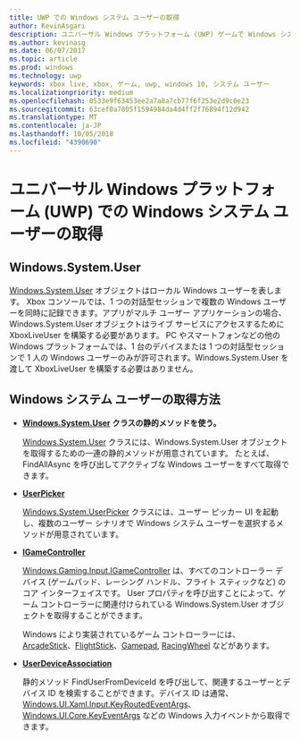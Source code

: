 ```yaml
---
title: UWP での Windows システム ユーザーの取得
author: KevinAsgari
description: ユニバーサル Windows プラットフォーム (UWP) ゲームで Windows システム ユーザーを取得する方法について説明します。
ms.author: kevinasg
ms.date: 06/07/2017
ms.topic: article
ms.prod: windows
ms.technology: uwp
keywords: xbox live, xbox, ゲーム, uwp, windows 10, システム ユーザー
ms.localizationpriority: medium
ms.openlocfilehash: 0533e9f63453ee2a7a8a7cb77f6f253e2d9c0e23
ms.sourcegitcommit: 63cef0a7805f1594984da4d4ff2f76894f12d942
ms.translationtype: MT
ms.contentlocale: ja-JP
ms.lasthandoff: 10/05/2018
ms.locfileid: "4390690"
---
```

# <a name="retrieving-the-windows-system-user-in-a-universal-windows-platform-uwp-title"></a>ユニバーサル Windows プラットフォーム (UWP) での Windows システム ユーザーの取得

## <a name="windowssystemuser"></a>Windows.System.User

[Windows.System.User](https://docs.microsoft.com/en-us/uwp/api/windows.system.user) オブジェクトはローカル Windows ユーザーを表します。 Xbox コンソールでは、1 つの対話型セッションで複数の Windows ユーザーを同時に記録できます。アプリがマルチ ユーザー アプリケーションの場合、Windows.System.User オブジェクトはライブ サービスにアクセスするために XboxLiveUser を構築する必要があります。 PC やスマートフォンなどの他の Windows プラットフォームでは、1 台のデバイスまたは 1 つの対話型セッションで 1 人の Windows ユーザーのみが許可されます。Windows.System.User を渡して XboxLiveUser を構築する必要はありません。

## <a name="ways-to-retrieve-windows-system-user"></a>Windows システム ユーザーの取得方法

* **[Windows.System.User](https://docs.microsoft.com/en-us/uwp/api/windows.system.user) クラスの静的メソッドを使う。**

  [Windows.System.User](https://docs.microsoft.com/en-us/uwp/api/windows.system.user) クラスには、Windows.System.User オブジェクトを取得するための一連の静的メソッドが用意されています。 たとえば、FindAllAsync を呼び出してアクティブな Windows ユーザーをすべて取得できます。

* **[UserPicker](https://docs.microsoft.com/en-us/uwp/api/windows.system.userpicker)**

  [Windows.System.UserPicker](https://docs.microsoft.com/en-us/uwp/api/windows.system.userpicker) クラスには、ユーザー ピッカー UI を起動し、複数のユーザー シナリオで Windows システム ユーザーを選択するメソッドが用意されています。

* **[IGameController](https://docs.microsoft.com/en-us/uwp/api/windows.gaming.input.igamecontroller)**

  [Windows.Gaming.Input.IGameController](https://docs.microsoft.com/en-us/uwp/api/windows.gaming.input.igamecontroller) は、すべてのコントローラー デバイス (ゲームパッド、レーシング ハンドル、フライト スティックなど) のコア インターフェイスです。 User プロパティを呼び出すことによって、ゲーム コントローラーに関連付けられている Windows.System.User オブジェクトを取得することができます。  

  Windows により実装されているゲーム コントローラーには、[ArcadeStick](https://docs.microsoft.com/en-us/uwp/api/windows.gaming.input.arcadestick)、[FlightStick](https://docs.microsoft.com/en-us/uwp/api/windows.gaming.input.flightstick)、[Gamepad](https://docs.microsoft.com/en-us/uwp/api/windows.gaming.input.gamepad), [RacingWheel](https://docs.microsoft.com/en-us/uwp/api/windows.gaming.input.racingwheel) などがあります。

* **[UserDeviceAssociation](https://docs.microsoft.com/en-us/uwp/api/windows.system.userdeviceassociation)**

  静的メソッド FindUserFromDeviceId を呼び出して、関連するユーザーとデバイス ID を検索することができます。デバイス ID は通常、[Windows.UI.Xaml.Input.KeyRoutedEventArgs](https://docs.microsoft.com/en-us/uwp/api/Windows.UI.Xaml.Input.KeyRoutedEventArgs)、[Windows.UI.Core.KeyEventArgs](https://docs.microsoft.com/en-us/uwp/api/windows.ui.core.keyeventargs) などの Windows 入力イベントから取得できます。
